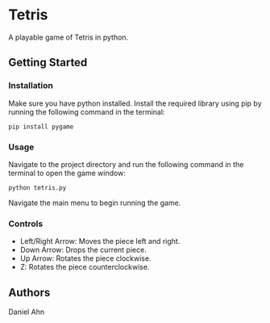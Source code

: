 # Tetris
 A playable game of Tetris in python.
## Getting Started
### Installation
Make sure you have python installed. Install the required library using pip by running the following command in the terminal:
```
pip install pygame
```

### Usage
Navigate to the project directory and run the following command in the terminal to open the game window:
```
python tetris.py
```
Navigate the main menu to begin running the game.

### Controls
- Left/Right Arrow: Moves the piece left and right.
- Down Arrow: Drops the current piece.
- Up Arrow: Rotates the piece clockwise.
- Z: Rotates the piece counterclockwise.

## Authors
Daniel Ahn

